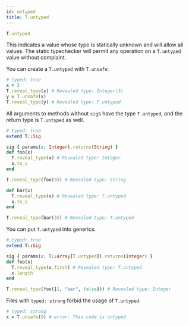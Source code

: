 ```yaml
---
id: untyped
title: T.untyped
---
```


```ruby
T.untyped
```

This indicates a value whose type is statically unknown and will allow all values. The static typechecker will permit
any operation on a `T.untyped` value without complaint.

You can create a `T.untyped` with `T.unsafe`:

```ruby
# typed: true
x = 3
T.reveal_type(x) # Revealed type: Integer(3)
y = T.unsafe(x)
T.reveal_type(y) # Revealed type: T.untyped
```

All arguments to methods without `sig`s have the type `T.untyped`, and the return type is `T.untyped` as well.

```ruby
# typed: true
extend T::Sig

sig { params(x: Integer).returns(String) }
def foo(x)
  T.reveal_type(x) # Revealed type: Integer
  x.to_s
end

T.reveal_type(foo(3)) # Revealed type: String

def bar(x)
  T.reveal_type(x) # Revealed type: T.untyped
  x.to_s
end

T.reveal_type(bar(3)) # Revealed type: T.untyped
```

You can put `T.untyped` into generics.

```ruby
# typed: true
extend T::Sig

sig { params(x: T::Array[T.untyped]).returns(Integer) }
def foo(x)
  T.reveal_type(x.first) # Revealed type: T.untyped
  x.length
end

T.reveal_type(foo([1, "bar", false])) # Revealed type: Integer
```

Files with `typed: strong` forbid the usage of `T.untyped`.

```ruby
# typed: strong
x = T.unsafe(0) # error: This code is untyped
```
